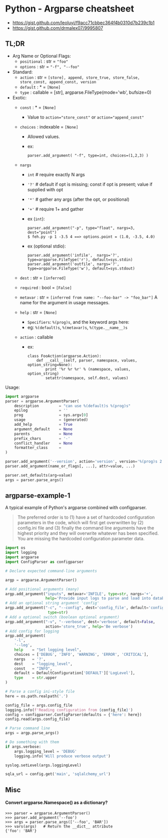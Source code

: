 # Python - Argparse cheatsheet

- https://gist.github.com/leoluyi/f9acc71cbbec364f4b0310d7b239c1b1
- https://gist.github.com/drmalex07/9995807

## TL;DR

+ Arg Name or Optional Flags:
    - `positional`  : str       = `"foo"`
    - `options`     : str       = `"-f", "--foo"`
+ Standard:
    - `action`      : str       = `[store], append, store_true, store_false, store_const, append_const, version`
    - `default`     : *         = `[None]`
    - `type`        : callable  = [str], argparse.FileType(mode='wb', bufsize=0)
+ Exotic:
    - `const`       : *         = `[None]`
        - Value to `action="store_const"` or `action="append_const"`
    - `choices`     : indexable = `[None]`
        - Allowed values.
        - ex: 
            
            ```
            parser.add_argument( "-f", type=int, choices=(1,2,3) )
            ```

    - `nargs`
        - `int`       # require exactly N args
        - `'?'`       # default if opt is missing; const if opt is present; value if supplied with opt
        - `'*'`       # gather any args (after the opt, or positional)
        - `'+'`       # require 1+ and gather
        - ex (`int`):

            ```
            parser.add_argument("-p", type="float", nargs=3, dest="point")
            $ feh.py -p 1 -3.5 4 ==> options.point = (1.0, -3.5, 4.0)
            ```

        - ex (optional stdio):

            ```
            parser.add_argument('infile',  nargs='?', type=argparse.FileType('r'), default=sys.stdin)
            parser.add_argument('outfile', nargs='?', type=argparse.FileType('w'), default=sys.stdout)
            ```

    - `dest`        : str       = `[inferred]`
    - `required`    : bool      = `[False]`
    - `metavar`     : str       = `[inferred from name: "--foo-bar" -> "foo_bar"]` A name for the argument in usage messages.
    - `help`        : str       = `[None]`
        - `Specifiers`: `%(prog)s`, and the keyword args here: 
        - eg: `%(default)s`, `%(metavar)s`, `%(type.__name__)s`
    - `action`      : callable
        - ex:

            ```
            class FooAction(argparse.Action):
                def __call__(self, parser, namespace, values, option_string=None):
                    print '%r %r %r' % (namespace, values, option_string)
                    setattr(namespace, self.dest, values)
            ```

Usage:

```py
import argparse
parser = argparse.ArgumentParser(
    description         = "can use %(default)s %(prog)s"
    epilog              = ''
    prog                = sys.argv[0]
    usage               = (generated)
    add_help            = True
    argument_default    = None
    parents             = None
    prefix_chars        = '-'
    conflict_handler    = None
    formatter_class     = 
)

parser.add_argument('--version', action='version', version='%(prog)s 2.0')
parser.add_argument(name_or_flags[, ...], attr=value, ...)

parser.set_defaults(arg=value)
args = parser.parse_args()
```

## argparse-example-1

A typical example of Python's argparse combined with configparser. 

> The preferred order is to (1) have a set of hardcoded configuration parameters in the code, which will first get overwritten by (2) config.ini file and (3) finally the command line arguments have the highest priority and they will overwrite whatever has been specified. You are missing the hardcoded configuration parameter data.

```py
import os
import logging
import argparse
import ConfigParser as configparser

# Declare expected command-line arguments

argp = argparse.ArgumentParser()

# Add positional arguments (many)
argp.add_argument("inputs", metavar='INFILE', type=str, nargs='+',
                  help='Provide input logs to parse and load into database')
# Add an optional string argument 'config' 
argp.add_argument("-c", "--config", dest='config_file', default='config.ini',
                   type=str)
# Add a optional switch (boolean optional argument)
argp.add_argument("-v", "--verbose", dest='verbose', default=False,
                  action='store_true', help='Be verbose')
# Add config for logging
argp.add_argument(
    '-l',
    '--log',
    help    = "Set logging level",
    choices = ['DEBUG', 'INFO', 'WARNING', 'ERROR', 'CRITICAL'],
    nargs   = '?',
    dest    = "logging_level",
    const   = "INFO",
    default = DefaultConfiguration['DEFAULT']['LogLevel'],
    type    = str.upper
)

# Parse a config ini-style file
here = os.path.realpath('.')

config_file = args.config_file
logging.info(f'Reading configuration from {config_file}')
config = configparser.ConfigParser(defaults = {'here': here})
config.read(args.config_file)

# Parse command line    
args = argp.parse_args()

# Do something with them
if args.verbose:
    args.logging_level = 'DEBUG'
    logging.info('Will produce verbose output')

syslog.setLevel(args.loggingLevel)

sqla_url = config.get('main', 'sqlalchemy_url')
```

## Misc

#### Convert argparse.Namespace() as a dictionary?

```
>>> parser = argparse.ArgumentParser()
>>> parser.add_argument('--foo')
>>> args = parser.parse_args(['--foo', 'BAR'])
>>> vars(args)   # Return the __dict__ attribute
{'foo': 'BAR'}
```
